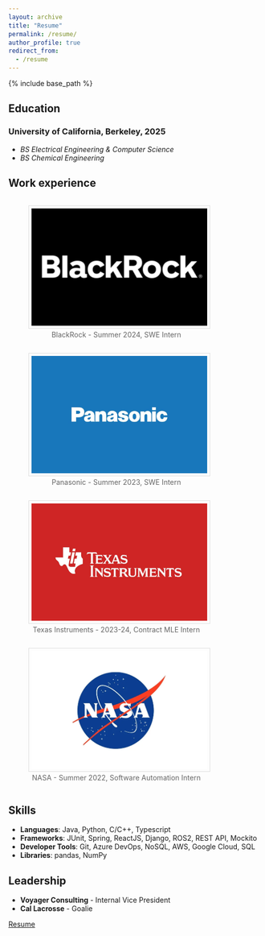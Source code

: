 ```yaml
---
layout: archive
title: "Resume"
permalink: /resume/
author_profile: true
redirect_from:
  - /resume
---
```


{% include base_path %}

## Education 
### University of California, Berkeley, 2025
* _BS Electrical Engineering & Computer Science_ 
* _BS Chemical Engineering_

## Work experience

<figure style="display: inline-block; margin-right: 10px; text-align: center; width: 350px;">
  <img src="../images/blackrock.png" alt="Company Logo" width="350" style="border: 1px solid #ddd; padding: 5px;"/>
  <figcaption style="font-size: 14px; color: #666;">BlackRock - Summer 2024, SWE Intern</figcaption>
</figure>
<figure style="display: inline-block; text-align: center; width: 350px;">
  <img src="../images/panasonic.png" alt="Company Logo" width="350" style="border: 1px solid #ddd; padding: 5px;"/>
  <figcaption style="font-size: 14px; color: #666;">Panasonic - Summer 2023, SWE Intern</figcaption>
</figure>
<figure style="display: inline-block; margin-right: 10px; text-align: center; width: 350px;">
  <img src="../images/ti.png" alt="Company Logo" width="350" style="border: 1px solid #ddd; padding: 5px;"/>
  <figcaption style="font-size: 14px; color: #666;">Texas Instruments - 2023-24, Contract MLE Intern</figcaption>
</figure>
<figure style="display: inline-block; text-align: center; width: 350px;">
  <img src="../images/nasa.png" alt="Company Logo" width="350" style="border: 1px solid #ddd; padding: 5px;"/>
  <figcaption style="font-size: 14px; color: #666;">NASA - Summer 2022, Software Automation Intern</figcaption>
</figure>

## Skills
* **Languages**: Java, Python, C/C++, Typescript
* **Frameworks**: JUnit, Spring, ReactJS, Django, ROS2, REST API, Mockito
* **Developer Tools**: Git, Azure DevOps, NoSQL, AWS, Google Cloud, SQL
* **Libraries**: pandas, NumPy
  
## Leadership
* **Voyager Consulting** - Internal Vice President
* **Cal Lacrosse** - Goalie


[Resume](../images/Resume.png "My actual resume if you would like to see more of my past experiences and qualifications")
